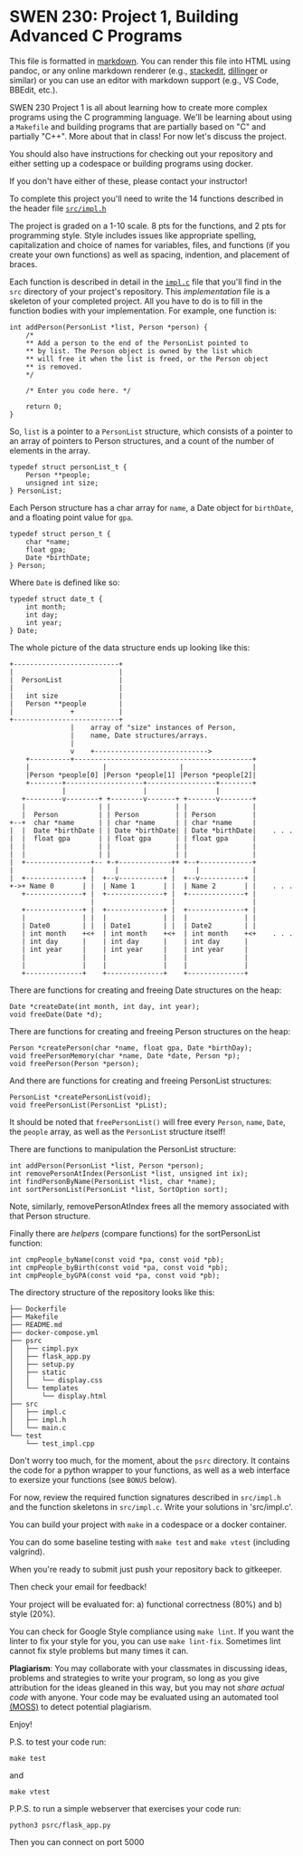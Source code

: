 
SWEN 230: Project 1, Building Advanced C Programs
==================================================

This file is formatted in [markdown](https://daringfireball.net/projects/markdown/). You can render this file into HTML using pandoc, or any online markdown renderer (e.g., [stackedit](https://stackedit.io/app#), [dillinger](https://dillinger.io) or similar) or you can use an editor with markdown support (e.g., VS Code, BBEdit, etc.).

SWEN 230 Project 1 is all about learning how to create more complex programs using the C programming language. We'll be learning about using a `Makefile` and building programs that are partially based on "C" and partially "C++". More about that in class! For now let's discuss the project.

You should also have instructions for checking out your repository and either setting up a codespace or building programs using docker.

If you don't have either of these, please contact your instructor!

To complete this project you'll need to write the 14 functions described in 
the header file [`src/impl.h`](src/impl.h)

The project is graded on a 1-10 scale. 8 pts for the functions, and 2 pts for programming style. Style includes issues like appropriate spelling, capitalization and choice of names for variables, files, and functions (if you create your own functions) as well as spacing, indention, and placement of braces.

Each function is described in detail in the [`impl.c`](src/impl.c) file that you'll find in the `src` directory of your project's repository. This *implementation* file is a skeleton of your completed project. All you have to do is to fill in the function bodies with your implementation. For example, one function is:

    int addPerson(PersonList *list, Person *person) {
        /*
        ** Add a person to the end of the PersonList pointed to
        ** by list. The Person object is owned by the list which
        ** will free it when the list is freed, or the Person object
        ** is removed.
        */
        
        /* Enter you code here. */
        
        return 0;
    }

So, `list` is a pointer to a `PersonList` structure, which consists of a pointer to an array of pointers to Person structures, and a count of the number of elements in the array. 

    typedef struct personList_t {
        Person **people;
        unsigned int size;
    } PersonList;

Each Person structure has a char array for `name`, a Date object for `birthDate`, and a floating point value for `gpa`.

    typedef struct person_t {
        char *name;
        float gpa;
        Date *birthDate;
    } Person;

Where `Date` is defined like so:

    typedef struct date_t {
        int month;
        int day;
        int year;
    } Date;

The whole picture of the data structure ends up looking like this:

    +--------------------------+
    |                          |
    |  PersonList              |
    |                          |
    |   int size               |
    |   Person **people        |
    |              +           |
    +--------------------------+
                   |    array of "size" instances of Person,
                   |    name, Date structures/arrays.
                   |
                   v    +---------------------------->
        +----------+--------------------------------------------+
        |                  |                  |                 |
        |Person *people[0] |Person *people[1] |Person *people[2]|
        +--------+-------------------+-----------------+--------+
                 |                   |                 |
       +---------v--------+ +--------v-------+ +-------v--------+
       |                  | |                | |                |
       |  Person          | | Person         | | Person         |
    +--+  char *name      | | char *name     | | char *name     |
    |  |  Date *birthDate | | Date *birthDate| | Date *birthDate|    . . .
    |  |  float gpa       | | float gpa      | | float gpa      |
    |  |                  | |                | |                |
    |  |                  | |                | |                |
    |  +----------------+-- +-+-------------++ +--+-------------+
    |                   |     |             |     |             |
    |  +--------------+ |  +--v-----------+ |  +--v-----------+ |
    +->+ Name 0       | |  | Name 1       | |  | Name 2       | |    . . .
       +--------------+ |  +--------------+ |  +--------------+ |
                        |                   |                   |
       +--------------+ |  +--------------+ |  +--------------+ |
       |              | |  |              | |  |              | |
       | Date0        | |  | Date1        | |  | Date2        | |
       | int month    +<+  | int month    +<+  | int month    +<+    . . .
       | int day      |    | int day      |    | int day      |
       | int year     |    | int year     |    | int year     |
       |              |    |              |    |              |
       |              |    |              |    |              |
       +--------------+    +--------------+    +--------------+

There are functions for creating and freeing Date structures on the heap:

    Date *createDate(int month, int day, int year);
    void freeDate(Date *d);

There are functions for creating and freeing Person structures on the heap:

    Person *createPerson(char *name, float gpa, Date *birthDay);
    void freePersonMemory(char *name, Date *date, Person *p);
    void freePerson(Person *person);

And there are functions for creating and freeing PersonList structures:

    PersonList *createPersonList(void);
    void freePersonList(PersonList *pList);

It should be noted that `freePersonList()`  will free every `Person`, `name`, `Date`, the `people` array, as well as the `PersonList` structure itself!

There are functions to manipulation the PersonList structure:

    int addPerson(PersonList *list, Person *person);
    int removePersonAtIndex(PersonList *list, unsigned int ix);
    int findPersonByName(PersonList *list, char *name);
    int sortPersonList(PersonList *list, SortOption sort);
    
Note, similarly, removePersonAtIndex frees all the memory associated
with that Person structure.

Finally there are *helpers* (compare functions) for the sortPersonList function:

    int cmpPeople_byName(const void *pa, const void *pb);
    int cmpPeople_byBirth(const void *pa, const void *pb);
    int cmpPeople_byGPA(const void *pa, const void *pb);

The directory structure of the repository looks like this:

    ├── Dockerfile
    ├── Makefile
    ├── README.md
    ├── docker-compose.yml
    ├── psrc
    │   ├── cimpl.pyx
    │   ├── flask_app.py
    │   ├── setup.py
    │   ├── static
    │   │   └── display.css
    │   └── templates
    │       └── display.html
    ├── src
    │   ├── impl.c
    │   ├── impl.h
    │   └── main.c
    └── test
        └── test_impl.cpp

Don't worry too much, for the moment, about the `psrc` directory. It contains
the code for a python wrapper to your functions, as well as a web interface
to exersize your functions (see `BONUS` below).

For now, review the required function signatures described in `src/impl.h` and the function skeletons in `src/impl.c`. Write your solutions in 'src/impl.c'.

You can build your project with `make` in a codespace or a docker container.

You can do some baseline testing with `make test` and `make vtest` (including valgrind).

When you're ready to submit just push your repository back to gitkeeper.

Then check your email for feedback!

Your project will be evaluated for: a) functional correctness (80%) and b) style (20%).

You can check for Google Style compliance using `make lint`. If you want the linter to fix your style for you, you can use `make lint-fix`. Sometimes lint cannot fix style problems but many times it can.

**Plagiarism**: You may collaborate with your classmates in discussing ideas, problems and strategies to write your program, so long as you give attribution for the ideas gleaned in this way, but you may not *share* *actual* *code* with anyone.  Your code may be evaluated using an automated tool [(MOSS)](http://theory.stanford.edu/~aiken/moss/) to detect potential plagiarism. 

Enjoy!

P.S. to test your code run:

    make test

and

    make vtest

P.P.S. to run a simple webserver that exercises your code run:

    python3 psrc/flask_app.py

Then you can connect on port 5000

